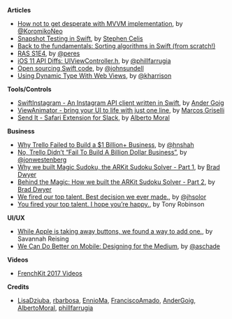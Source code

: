 **Articles**

* [How not to get desperate with MVVM implementation](https://medium.com/flawless-app-stories/how-to-use-a-model-view-viewmodel-architecture-for-ios-46963c67be1b), by [@KoromikoNeo](https://twitter.com/KoromikoNeo)
* [Snapshot Testing in Swift](http://www.stephencelis.com/2017/09/snapshot-testing-in-swift), by [Stephen Celis](https://twitter.com/stephencelis)
* [Back to the fundamentals: Sorting algorithms in Swift (from scratch!)](https://medium.com/@EnnioMa/back-to-the-fundamentals-sorting-algorithms-in-swift-from-scratch-fccf8a3daea3)
* [RAS S1E4](http://codeplease.io/2017/10/16/ras-s1e4/), by [@peres](https://twitter.com/peres)
* [iOS 11 API Diffs: UIViewController.h](https://medium.com/@phillfarrugia/ios-11-0-api-diffs-uiviewcontroller-h-158883a38507), by [@phillfarrugia](https://twitter.com/phillfarrugia)
* [Open sourcing Swift code](https://www.swiftbysundell.com/posts/open-sourcing-swift-code), by [@johnsundell](https://twitter.com/johnsundell)
* [Using Dynamic Type With Web Views](https://useyourloaf.com/blog/using-dynamic-type-with-web-views/), by [@kharrison](https://twitter.com/kharrison)

**Tools/Controls**

* [SwiftInstagram - An Instagram API client written in Swift](https://github.com/AnderGoig/SwiftInstagram), by [Ander Goig](https://github.com/AnderGoig)
* [ViewAnimator - bring your UI to life with just one line](https://github.com/marcosgriselli/ViewAnimator), by [Marcos Griselli](https://twitter.com/marcosgriselli)
* [Send It - Safari Extension for Slack](https://github.com/MoralAlberto/Send-It-for-Slack), by [Alberto Moral](https://twitter.com/albertmoral)

**Business**

* [Why Trello Failed to Build a $1 Billion+ Business](https://blog.usejournal.com/why-trello-failed-to-build-a-1-billion-business-e1579511d5dc), by [@hnshah](https://twitter.com/hnshah)
* [No, Trello Didn’t “Fail To Build A Billion Dollar Business”](https://medium.com/hi-my-name-is-jon/no-trello-didnt-fail-to-build-a-billion-dollar-business-25264b08b0cb), by [@jonwestenberg](https://twitter.com/jonwestenberg)
* [Why we built Magic Sudoku, the ARKit Sudoku Solver - Part 1](https://blog.prototypr.io/why-we-built-magic-sudoku-the-arkit-sudoku-solver-306dde6c0a77), by [Brad Dwyer](https://www.twitter.com/braddwyer)
* [Behind the Magic: How we built the ARKit Sudoku Solver - Part 2](https://blog.prototypr.io/behind-the-magic-how-we-built-the-arkit-sudoku-solver-e586e5b685b0), by [Brad Dwyer](https://www.twitter.com/braddwyer)
* [We fired our top talent. Best decision we ever made.](https://medium.freecodecamp.org/we-fired-our-top-talent-best-decision-we-ever-made-4c0a99728fde), by [@jhsolor](https://twitter.com/jhsolor)
* [You fired your top talent. I hope you’re happy.](https://medium.com/@deusexmachina667/you-fired-your-top-talent-i-hope-youre-happy-cf57c41183dd), by Tony Robinson

**UI/UX**

* [While Apple is taking away buttons, we found a way to add one.](https://medium.com/astro-hq/camera-button-ba3d8c493cbd), by Savannah Reising
* [We Can Do Better on Mobile: Designing for the Medium](https://www.nngroup.com/articles/better-mobile/), by [@aschade](https://twitter.com/aschade)

**Videos**

* [FrenchKit 2017 Videos](http://frenchkit.fr/videos-frenchkit-2017/)

**Credits**

* [LisaDziuba](https://github.com/LisaDziuba), [rbarbosa](https://github.com/rbarbosa), [EnnioMa](https://github.com/ennioma), [FranciscoAmado](https://github.com/FranciscoAmado), [AnderGoig](https://github.com/AnderGoig), [AlbertoMoral](https://github.com/MoralAlberto), [phillfarrugia](https://github.com/phillfarrugia)
